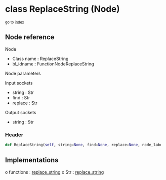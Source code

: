 # class ReplaceString (Node)

<sub>go to [index](/docs/index.md)</sub>

## Node reference

Node
 - Class name : ReplaceString
 - bl_idname : FunctionNodeReplaceString

Node parameters

Input sockets
 - string : Str
 - find : Str
 - replace : Str

Output sockets
 - string : Str

### Header

``` python
def ReplaceString(self, string=None, find=None, replace=None, node_label=None, node_color=None):
```

## Implementations

o functions : [replace_string](/docs/GeoNodes_classes/replace_string.md)
o Str : [replace_string](#replace_string) 

